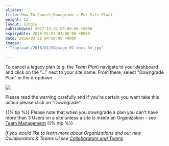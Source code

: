 ```yaml
---
aliases: ''
title: How To Cancel/Downgrade a Per-Site Plan?
weight: 13
layout: single
publishdate: 2017-12-31 04:00:00 +0000
expirydate: 2020-01-01 04:00:00 +0000
date: 2018-03-28 04:00:00 +0000
images:
- "/uploads/2018/01/OGimage-01-docs-3x.jpg"

---
```

To cancel a legacy plan (e.g. the _Team Plan_) navigate to your dashboard and click on the "..." next to your site name. From there, select "Downgrade Plan" in the dropdown.

![](/uploads/2018/04/dowgrade-plan.jpg)

Please read the warning carefully and if you're certain you want take this action please click on "Downgrade".

{{% tip %}}
Please note that when you downgrade a plan you can't have more than 3 Users on a site unless a site is inside an Organization - see [Team Management](/docs/settings/collaborators/)
{{% /tip %}}

_If you would like to learn more about Organizations and our new Collaborators & Teams UI see_ [_Collaborators and Teams_](/docs/settings/collaborators/)
